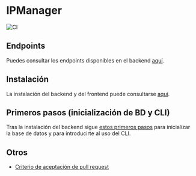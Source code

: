 # IPManager

![CI](https://github.com/harvestcore/IPManager/workflows/CI/badge.svg)



## Endpoints

Puedes consultar los endpoints disponibles en el backend [aquí](dev/endpoints.md).



## Instalación

La instalación del backend y del frontend puede consultarse [aquí](dev/install.md).



## Primeros pasos (inicialización de BD y CLI)

Tras la instalación del backend sigue [estos primeros pasos](dev/first-steps.md) para inicializar la base de datos y para introducirte al uso del CLI.



## Otros

- [Criterio de aceptación de pull request](dev/pr-acceptance.md)

